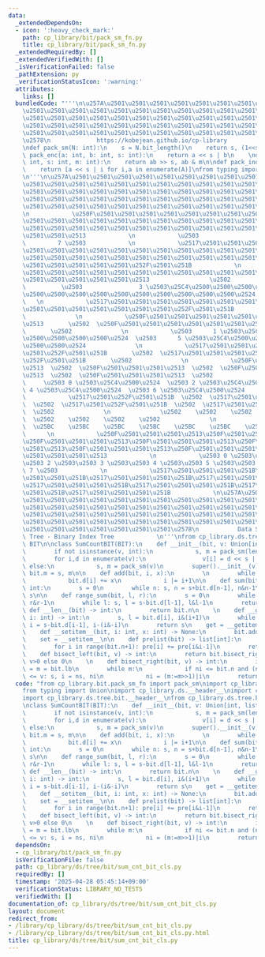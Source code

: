 ```yaml
---
data:
  _extendedDependsOn:
  - icon: ':heavy_check_mark:'
    path: cp_library/bit/pack_sm_fn.py
    title: cp_library/bit/pack_sm_fn.py
  _extendedRequiredBy: []
  _extendedVerifiedWith: []
  _isVerificationFailed: false
  _pathExtension: py
  _verificationStatusIcon: ':warning:'
  attributes:
    links: []
  bundledCode: "'''\n\u257A\u2501\u2501\u2501\u2501\u2501\u2501\u2501\u2501\u2501\u2501\
    \u2501\u2501\u2501\u2501\u2501\u2501\u2501\u2501\u2501\u2501\u2501\u2501\u2501\
    \u2501\u2501\u2501\u2501\u2501\u2501\u2501\u2501\u2501\u2501\u2501\u2501\u2501\
    \u2501\u2501\u2501\u2501\u2501\u2501\u2501\u2501\u2501\u2501\u2501\u2501\u2501\
    \u2501\u2501\u2501\u2501\u2501\u2501\u2501\u2501\u2501\u2501\u2501\u2501\u2501\
    \u2578\n             https://kobejean.github.io/cp-library               \n'''\n\
    \ndef pack_sm(N: int):\n    s = N.bit_length()\n    return s, (1<<s)-1\n\ndef\
    \ pack_enc(a: int, b: int, s: int):\n    return a << s | b\n    \ndef pack_dec(ab:\
    \ int, s: int, m: int):\n    return ab >> s, ab & m\n\ndef pack_indices(A, s):\n\
    \    return [a << s | i for i,a in enumerate(A)]\nfrom typing import Union\n\n\
    \n'''\n\u257A\u2501\u2501\u2501\u2501\u2501\u2501\u2501\u2501\u2501\u2501\u2501\
    \u2501\u2501\u2501\u2501\u2501\u2501\u2501\u2501\u2501\u2501\u2501\u2501\u2501\
    \u2501\u2501\u2501\u2501\u2501\u2501\u2501\u2501\u2501\u2501\u2501\u2501\u2501\
    \u2501\u2501\u2501\u2501\u2501\u2501\u2501\u2501\u2501\u2501\u2501\u2501\u2501\
    \u2501\u2501\u2501\u2501\u2501\u2501\u2501\u2501\u2501\u2501\u2501\u2501\u2578\
    \n            \u250F\u2501\u2501\u2501\u2501\u2501\u2501\u2501\u2501\u2501\u2501\
    \u2501\u2501\u2501\u2501\u2501\u2501\u2501\u2501\u2501\u2501\u2501\u2501\u2501\
    \u2501\u2501\u2501\u2501\u2501\u2501\u2501\u2501\u2501\u2501\u2501\u2501\u2501\
    \u2501\u2501\u2513            \n            \u2503                           \
    \         7 \u2503            \n            \u2517\u2501\u2501\u2501\u2501\u2501\
    \u2501\u2501\u2501\u2501\u2501\u2501\u2501\u2501\u2501\u2501\u2501\u2501\u2501\
    \u2501\u2501\u2501\u2501\u2501\u2501\u2501\u2501\u2501\u2501\u2501\u2501\u2501\
    \u2501\u2501\u2501\u2501\u2501\u252F\u2501\u251B            \n            \u250F\
    \u2501\u2501\u2501\u2501\u2501\u2501\u2501\u2501\u2501\u2501\u2501\u2501\u2501\
    \u2501\u2501\u2501\u2501\u2501\u2513                 \u2502              \n  \
    \          \u2503                3 \u2503\u25C4\u2500\u2500\u2500\u2500\u2500\u2500\
    \u2500\u2500\u2500\u2500\u2500\u2500\u2500\u2500\u2500\u2500\u2524           \
    \   \n            \u2517\u2501\u2501\u2501\u2501\u2501\u2501\u2501\u2501\u2501\
    \u2501\u2501\u2501\u2501\u2501\u2501\u2501\u252F\u2501\u251B                 \u2502\
    \              \n            \u250F\u2501\u2501\u2501\u2501\u2501\u2501\u2501\u2501\
    \u2513       \u2502  \u250F\u2501\u2501\u2501\u2501\u2501\u2501\u2501\u2501\u2513\
    \       \u2502              \n            \u2503      1 \u2503\u25C4\u2500\u2500\
    \u2500\u2500\u2500\u2500\u2524  \u2503      5 \u2503\u25C4\u2500\u2500\u2500\u2500\
    \u2500\u2500\u2524              \n            \u2517\u2501\u2501\u2501\u2501\u2501\
    \u2501\u252F\u2501\u251B       \u2502  \u2517\u2501\u2501\u2501\u2501\u2501\u2501\
    \u252F\u2501\u251B       \u2502              \n            \u250F\u2501\u2501\u2501\
    \u2513  \u2502  \u250F\u2501\u2501\u2501\u2513  \u2502  \u250F\u2501\u2501\u2501\
    \u2513  \u2502  \u250F\u2501\u2501\u2501\u2513  \u2502              \n       \
    \     \u2503 0 \u2503\u25C4\u2500\u2524  \u2503 2 \u2503\u25C4\u2500\u2524  \u2503\
    \ 4 \u2503\u25C4\u2500\u2524  \u2503 6 \u2503\u25C4\u2500\u2524              \n\
    \            \u2517\u2501\u252F\u2501\u251B  \u2502  \u2517\u2501\u252F\u2501\u251B\
    \  \u2502  \u2517\u2501\u252F\u2501\u251B  \u2502  \u2517\u2501\u252F\u2501\u251B\
    \  \u2502              \n              \u2502    \u2502    \u2502    \u2502  \
    \  \u2502    \u2502    \u2502    \u2502              \n              \u25BC  \
    \  \u25BC    \u25BC    \u25BC    \u25BC    \u25BC    \u25BC    \u25BC        \
    \      \n            \u250F\u2501\u2501\u2501\u2513\u250F\u2501\u2501\u2501\u2513\
    \u250F\u2501\u2501\u2501\u2513\u250F\u2501\u2501\u2501\u2513\u250F\u2501\u2501\
    \u2501\u2513\u250F\u2501\u2501\u2501\u2513\u250F\u2501\u2501\u2501\u2513\u250F\
    \u2501\u2501\u2501\u2513            \n            \u2503 0 \u2503\u2503 1 \u2503\
    \u2503 2 \u2503\u2503 3 \u2503\u2503 4 \u2503\u2503 5 \u2503\u2503 6 \u2503\u2503\
    \ 7 \u2503            \n            \u2517\u2501\u2501\u2501\u251B\u2517\u2501\
    \u2501\u2501\u251B\u2517\u2501\u2501\u2501\u251B\u2517\u2501\u2501\u2501\u251B\
    \u2517\u2501\u2501\u2501\u251B\u2517\u2501\u2501\u2501\u251B\u2517\u2501\u2501\
    \u2501\u251B\u2517\u2501\u2501\u2501\u251B            \n\u257A\u2501\u2501\u2501\
    \u2501\u2501\u2501\u2501\u2501\u2501\u2501\u2501\u2501\u2501\u2501\u2501\u2501\
    \u2501\u2501\u2501\u2501\u2501\u2501\u2501\u2501\u2501\u2501\u2501\u2501\u2501\
    \u2501\u2501\u2501\u2501\u2501\u2501\u2501\u2501\u2501\u2501\u2501\u2501\u2501\
    \u2501\u2501\u2501\u2501\u2501\u2501\u2501\u2501\u2501\u2501\u2501\u2501\u2501\
    \u2501\u2501\u2501\u2501\u2501\u2501\u2501\u2578\n           Data Structure -\
    \ Tree - Binary Index Tree            \n'''\nfrom cp_library.ds.tree.bit import\
    \ BIT\n\nclass SumCountBIT(BIT):\n    def __init__(bit, v: Union[int, list[int]]):\n\
    \        if not isinstance(v, int):\n            s, m = pack_sm(len(v))\n    \
    \        for i,d in enumerate(v):\n                v[i] = d << s | 1\n       \
    \ else:\n            s, m = pack_sm(v)\n        super().__init__(v)\n        bit.s,\
    \ bit.m = s, m\n\n    def add(bit, i, x):\n        \n        while i < bit.n:\n\
    \            bit.d[i] += x\n            i |= i+1\n\n    def sum(bit, n: int) ->\
    \ int:\n        s = 0\n        while n: s, n = s+bit.d[n-1], n&n-1\n        return\
    \ s\n\n    def range_sum(bit, l, r):\n        s = 0\n        while r: s, r = s+bit.d[r-1],\
    \ r&r-1\n        while l: s, l = s-bit.d[l-1], l&l-1\n        return s\n\n   \
    \ def __len__(bit) -> int:\n        return bit.n\n    \n    def __getitem__(bit,\
    \ i: int) -> int:\n        s, l = bit.d[i], i&(i+1)\n        while l != i: s,\
    \ i = s-bit.d[i-1], i-(i&-i)\n        return s\n    get = __getitem__\n    \n\
    \    def __setitem__(bit, i: int, x: int) -> None:\n        bit.add(i, x-bit[i])\n\
    \    set = __setitem__\n\n    def prelist(bit) -> list[int]:\n        pre = [0]+bit.d\n\
    \        for i in range(bit.n+1): pre[i] += pre[i&i-1]\n        return pre\n\n\
    \    def bisect_left(bit, v) -> int:\n        return bit.bisect_right(v-1) if\
    \ v>0 else 0\n    \n    def bisect_right(bit, v) -> int:\n        i = s = 0; ni\
    \ = m = bit.lb\n        while m:\n            if ni <= bit.n and (ns:=s+bit.d[ni-1])\
    \ <= v: s, i = ns, ni\n            ni = (m:=m>>1)|i\n        return i\n"
  code: "from cp_library.bit.pack_sm_fn import pack_sm\nimport cp_library.__header__\n\
    from typing import Union\nimport cp_library.ds.__header__\nimport cp_library.ds.tree.__header__\n\
    import cp_library.ds.tree.bit.__header__\nfrom cp_library.ds.tree.bit import BIT\n\
    \nclass SumCountBIT(BIT):\n    def __init__(bit, v: Union[int, list[int]]):\n\
    \        if not isinstance(v, int):\n            s, m = pack_sm(len(v))\n    \
    \        for i,d in enumerate(v):\n                v[i] = d << s | 1\n       \
    \ else:\n            s, m = pack_sm(v)\n        super().__init__(v)\n        bit.s,\
    \ bit.m = s, m\n\n    def add(bit, i, x):\n        \n        while i < bit.n:\n\
    \            bit.d[i] += x\n            i |= i+1\n\n    def sum(bit, n: int) ->\
    \ int:\n        s = 0\n        while n: s, n = s+bit.d[n-1], n&n-1\n        return\
    \ s\n\n    def range_sum(bit, l, r):\n        s = 0\n        while r: s, r = s+bit.d[r-1],\
    \ r&r-1\n        while l: s, l = s-bit.d[l-1], l&l-1\n        return s\n\n   \
    \ def __len__(bit) -> int:\n        return bit.n\n    \n    def __getitem__(bit,\
    \ i: int) -> int:\n        s, l = bit.d[i], i&(i+1)\n        while l != i: s,\
    \ i = s-bit.d[i-1], i-(i&-i)\n        return s\n    get = __getitem__\n    \n\
    \    def __setitem__(bit, i: int, x: int) -> None:\n        bit.add(i, x-bit[i])\n\
    \    set = __setitem__\n\n    def prelist(bit) -> list[int]:\n        pre = [0]+bit.d\n\
    \        for i in range(bit.n+1): pre[i] += pre[i&i-1]\n        return pre\n\n\
    \    def bisect_left(bit, v) -> int:\n        return bit.bisect_right(v-1) if\
    \ v>0 else 0\n    \n    def bisect_right(bit, v) -> int:\n        i = s = 0; ni\
    \ = m = bit.lb\n        while m:\n            if ni <= bit.n and (ns:=s+bit.d[ni-1])\
    \ <= v: s, i = ns, ni\n            ni = (m:=m>>1)|i\n        return i"
  dependsOn:
  - cp_library/bit/pack_sm_fn.py
  isVerificationFile: false
  path: cp_library/ds/tree/bit/sum_cnt_bit_cls.py
  requiredBy: []
  timestamp: '2025-04-28 05:45:14+09:00'
  verificationStatus: LIBRARY_NO_TESTS
  verifiedWith: []
documentation_of: cp_library/ds/tree/bit/sum_cnt_bit_cls.py
layout: document
redirect_from:
- /library/cp_library/ds/tree/bit/sum_cnt_bit_cls.py
- /library/cp_library/ds/tree/bit/sum_cnt_bit_cls.py.html
title: cp_library/ds/tree/bit/sum_cnt_bit_cls.py
---
```

